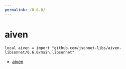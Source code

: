 ```yaml
---
permalink: /0.6.0/
---
```


# aiven

```jsonnet
local aiven = import "github.com/jsonnet-libs/aiven-libsonnet/0.6.0/main.libsonnet"
```



* [aiven](aiven/index.md)